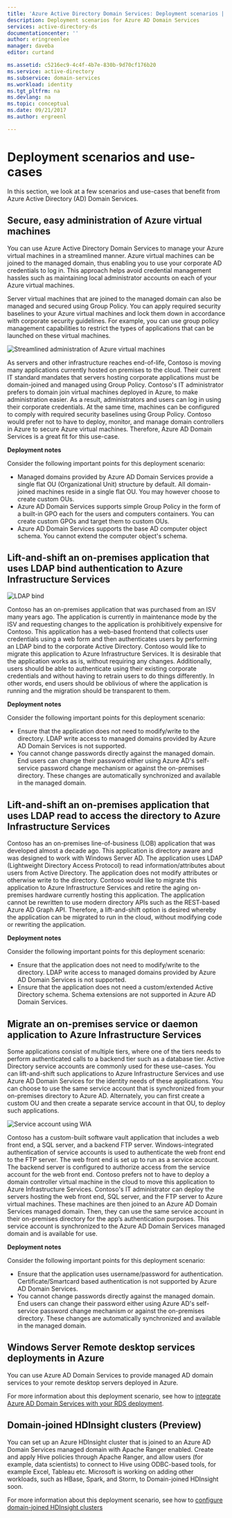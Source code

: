 ```yaml
---
title: 'Azure Active Directory Domain Services: Deployment scenarios | Microsoft Docs'
description: Deployment scenarios for Azure AD Domain Services
services: active-directory-ds
documentationcenter: ''
author: eringreenlee
manager: daveba
editor: curtand

ms.assetid: c5216ec9-4c4f-4b7e-830b-9d70cf176b20
ms.service: active-directory
ms.subservice: domain-services
ms.workload: identity
ms.tgt_pltfrm: na
ms.devlang: na
ms.topic: conceptual
ms.date: 09/21/2017
ms.author: ergreenl

---
```

# Deployment scenarios and use-cases
In this section, we look at a few scenarios and use-cases that benefit from Azure Active Directory (AD) Domain Services.

## Secure, easy administration of Azure virtual machines
You can use Azure Active Directory Domain Services to manage your Azure virtual machines in a streamlined manner. Azure virtual machines can be joined to the managed domain, thus enabling you to use your corporate AD credentials to log in. This approach helps avoid credential management hassles such as maintaining local administrator accounts on each of your Azure virtual machines.

Server virtual machines that are joined to the managed domain can also be managed and secured using Group Policy. You can apply required security baselines to your Azure virtual machines and lock them down in accordance with corporate security guidelines. For example, you can use group policy management capabilities to restrict the types of applications that can be launched on these virtual machines.

![Streamlined administration of Azure virtual machines](./media/active-directory-domain-services-scenarios/streamlined-vm-administration.png)

As servers and other infrastructure reaches end-of-life, Contoso is moving many applications currently hosted on premises to the cloud. Their current IT standard mandates that servers hosting corporate applications must be domain-joined and managed using Group Policy. Contoso's IT administrator prefers to domain join virtual machines deployed in Azure, to make administration easier. As a result, administrators and users can log in using their corporate credentials. At the same time, machines can be configured to comply with required security baselines using Group Policy. Contoso would prefer not to have to deploy, monitor, and manage domain controllers in Azure to secure Azure virtual machines. Therefore, Azure AD Domain Services is a great fit for this use-case.

**Deployment notes**

Consider the following important points for this deployment scenario:

* Managed domains provided by Azure AD Domain Services provide a single flat OU (Organizational Unit) structure by default. All domain-joined machines reside in a single flat
  OU. You may however choose to create custom OUs.
* Azure AD Domain Services supports simple Group Policy in the form of a built-in GPO each for the users and computers containers. You can create custom GPOs and target them to custom OUs.
* Azure AD Domain Services supports the base AD computer object schema. You cannot extend the computer object's schema.

## Lift-and-shift an on-premises application that uses LDAP bind authentication to Azure Infrastructure Services
![LDAP bind](./media/active-directory-domain-services-scenarios/ldap-bind.png)

Contoso has an on-premises application that was purchased from an ISV many years ago. The application is currently in maintenance mode by the ISV and requesting changes to the application is prohibitively expensive for Contoso. This application has a web-based frontend that collects user credentials using a web form and then authenticates users by performing an LDAP bind to the corporate Active Directory. Contoso would like to migrate this application to Azure Infrastructure Services. It is desirable that the application works as is, without requiring any changes. Additionally, users should be able to authenticate using their existing corporate credentials and without having to retrain users to do things differently. In other words, end users should be oblivious of where the application is running and the migration should be transparent to them.

**Deployment notes**

Consider the following important points for this deployment scenario:

* Ensure that the application does not need to modify/write to the directory. LDAP write access to managed domains provided by Azure AD Domain Services is not supported.
* You cannot change passwords directly against the managed domain. End users can change their password either using Azure AD's self-service password change mechanism or against the on-premises directory. These changes are automatically synchronized and available in the managed domain.

## Lift-and-shift an on-premises application that uses LDAP read to access the directory to Azure Infrastructure Services
Contoso has an on-premises line-of-business (LOB) application that was developed almost a decade ago. This application is directory aware and was designed to work with Windows Server AD. The application uses LDAP (Lightweight Directory Access Protocol) to read information/attributes about users from Active Directory. The application does not modify attributes or otherwise write to the directory. Contoso would like to migrate this application to Azure Infrastructure Services and retire the aging on-premises hardware currently hosting this application. The application cannot be rewritten to use modern directory APIs such as the REST-based Azure AD Graph API. Therefore, a lift-and-shift option is desired whereby the application can be migrated to run in the cloud, without modifying code or rewriting the application.

**Deployment notes**

Consider the following important points for this deployment scenario:

* Ensure that the application does not need to modify/write to the directory. LDAP write access to managed domains provided by Azure AD Domain Services is not supported.
* Ensure that the application does not need a custom/extended Active Directory schema. Schema extensions are not supported in Azure AD Domain Services.

## Migrate an on-premises service or daemon application to Azure Infrastructure Services
Some applications consist of multiple tiers, where one of the tiers needs to perform authenticated calls to a backend tier such as a database tier. Active Directory service accounts are commonly used for these use-cases. You can lift-and-shift such applications to Azure Infrastructure Services and use Azure AD Domain Services for the identity needs of these applications. You can choose to use the same service account that is synchronized from your on-premises directory to Azure AD. Alternately, you can first create a custom OU and then create a separate service account in that OU, to deploy such applications.

![Service account using WIA](./media/active-directory-domain-services-scenarios/wia-service-account.png)

Contoso has a custom-built software vault application that includes a web front end, a SQL server, and a backend FTP server. Windows-integrated authentication of service accounts is used to authenticate the web front end to the FTP server. The web front end is set up to run as a service account. The backend server is configured to authorize access from the service account for the web front end. Contoso prefers not to have to deploy a domain controller virtual machine in the cloud to move this application to Azure Infrastructure Services. Contoso's IT administrator can deploy the servers hosting the web front end, SQL server, and the FTP server to Azure virtual machines. These machines are then joined to an Azure AD Domain Services managed domain. Then, they can use the same service account in their on-premises directory for the app’s authentication purposes. This service account is synchronized to the Azure AD Domain Services managed domain and is available for use.

**Deployment notes**

Consider the following important points for this deployment scenario:

* Ensure that the application uses username/password for authentication. Certificate/Smartcard based authentication is not supported by Azure AD Domain Services.
* You cannot change passwords directly against the managed domain. End users can change their password either using Azure AD's self-service password change mechanism or against the on-premises directory. These changes are automatically synchronized and available in the managed domain.

## Windows Server Remote desktop services deployments in Azure
You can use Azure AD Domain Services to provide managed AD domain services to your remote desktop servers deployed in Azure.

For more information about this deployment scenario, see how to [integrate Azure AD Domain Services with your RDS deployment](https://docs.microsoft.com/windows-server/remote/remote-desktop-services/rds-azure-adds).


## Domain-joined HDInsight clusters (Preview)
You can set up an Azure HDInsight cluster that is joined to an Azure AD Domain Services managed domain with Apache Ranger enabled. Create and apply Hive policies through Apache Ranger, and allow users (for example, data scientists) to connect to Hive using ODBC-based tools, for example Excel, Tableau etc. Microsoft is working on adding other workloads, such as HBase, Spark, and Storm, to Domain-joined HDInsight soon.

For more information about this deployment scenario, see how to [configure domain-joined HDInsight clusters](../hdinsight/domain-joined/apache-domain-joined-configure.md)
